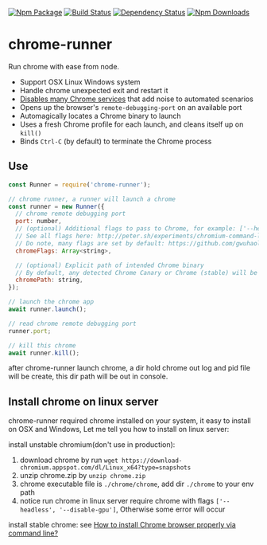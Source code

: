[![Npm Package](https://img.shields.io/npm/v/chrome-runner.svg?style=flat-square)](https://www.npmjs.com/package/chrome-runner)
[![Build Status](https://img.shields.io/travis/gwuhaolin/chrome-runner.svg?style=flat-square)](https://travis-ci.org/gwuhaolin/chrome-runner)
[![Dependency Status](https://david-dm.org/gwuhaolin/chrome-runner.svg?style=flat-square)](https://npmjs.org/package/chrome-runner)
[![Npm Downloads](http://img.shields.io/npm/dm/chrome-runner.svg?style=flat-square)](https://www.npmjs.com/package/chrome-runner)

# chrome-runner 
Run chrome with ease from node.

- Support OSX Linux Windows system
- Handle chrome unexpected exit and restart it
- [Disables many Chrome services](https://github.com/gwuhaolin/chrome-runner/blob/master/flags.js) that add noise to automated scenarios
- Opens up the browser's `remote-debugging-port` on an available port
- Automagically locates a Chrome binary to launch
- Uses a fresh Chrome profile for each launch, and cleans itself up on `kill()`
- Binds `Ctrl-C` (by default) to terminate the Chrome process

## Use
```js
const Runner = require('chrome-runner');

// chrome runner, a runner will launch a chrome
const runner = new Runner({
  // chrome remote debugging port
  port: number,
  // (optional) Additional flags to pass to Chrome, for example: ['--headless', '--disable-gpu']
  // See all flags here: http://peter.sh/experiments/chromium-command-line-switches/
  // Do note, many flags are set by default: https://github.com/gwuhaolin/chrome-runner/blob/master/flags.js
  chromeFlags: Array<string>,

  // (optional) Explicit path of intended Chrome binary
  // By default, any detected Chrome Canary or Chrome (stable) will be launched
  chromePath: string,
});

// launch the chrome app
await runner.launch();

// read chrome remote debugging port
runner.port;

// kill this chrome
await runner.kill();
```

after chrome-runner launch chrome, a dir hold chrome out log and pid file will be create, this dir path will be out in console.

## Install chrome on linux server
chrome-runner required chrome installed on your system, it easy to install on OSX and Windows, Let me tell you how to install on linux server:

install unstable chromium(don't use in production):
1. download chrome by run `wget https://download-chromium.appspot.com/dl/Linux_x64?type=snapshots`
2. unzip chrome.zip by `unzip chrome.zip`
3. chrome executable file is `./chrome/chrome`, add dir `./chrome` to your env path
4. notice run chrome in linux server require chrome with flags `['--headless', '--disable-gpu']`, Otherwise some error will occur

install stable chrome:
see [How to install Chrome browser properly via command line?](https://askubuntu.com/questions/79280/how-to-install-chrome-browser-properly-via-command-line)


